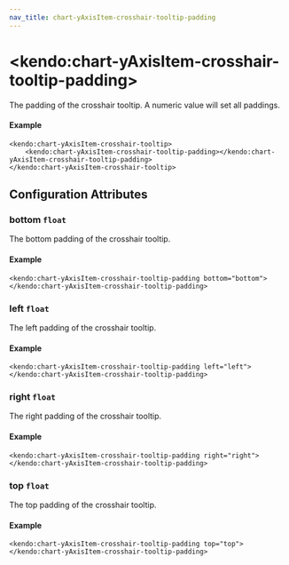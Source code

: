 ```yaml
---
nav_title: chart-yAxisItem-crosshair-tooltip-padding
---
```


# \<kendo:chart-yAxisItem-crosshair-tooltip-padding\>

The padding of the crosshair tooltip. A numeric value will set all paddings.

#### Example
    <kendo:chart-yAxisItem-crosshair-tooltip>
        <kendo:chart-yAxisItem-crosshair-tooltip-padding></kendo:chart-yAxisItem-crosshair-tooltip-padding>
    </kendo:chart-yAxisItem-crosshair-tooltip>

## Configuration Attributes

### bottom `float`

The bottom padding of the crosshair tooltip.

#### Example
    <kendo:chart-yAxisItem-crosshair-tooltip-padding bottom="bottom">
    </kendo:chart-yAxisItem-crosshair-tooltip-padding>

### left `float`

The left padding of the crosshair tooltip.

#### Example
    <kendo:chart-yAxisItem-crosshair-tooltip-padding left="left">
    </kendo:chart-yAxisItem-crosshair-tooltip-padding>

### right `float`

The right padding of the crosshair tooltip.

#### Example
    <kendo:chart-yAxisItem-crosshair-tooltip-padding right="right">
    </kendo:chart-yAxisItem-crosshair-tooltip-padding>

### top `float`

The top padding of the crosshair tooltip.

#### Example
    <kendo:chart-yAxisItem-crosshair-tooltip-padding top="top">
    </kendo:chart-yAxisItem-crosshair-tooltip-padding>

